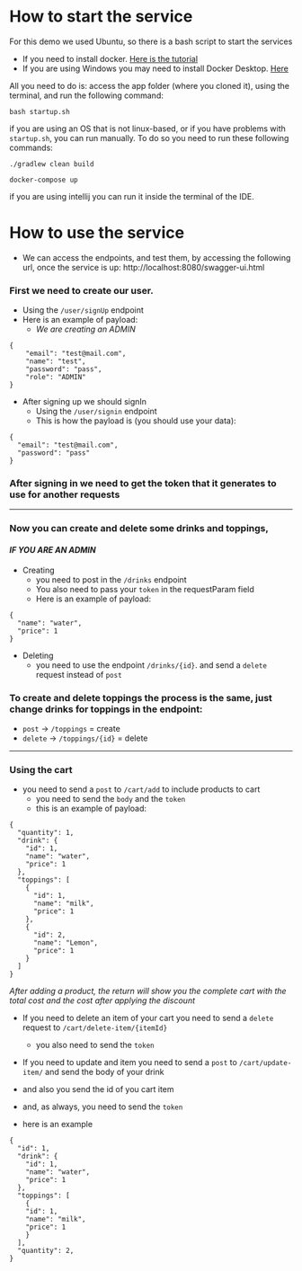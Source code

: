 # How to start the service

For this demo we used Ubuntu, so there is a bash script to start the services

- If you need to install docker. [Here is the tutorial](https://docs.docker.com/engine/install/ubuntu/)
- If you are using Windows you may need to install Docker Desktop. [Here](https://docs.docker.com/desktop/windows/install/)

All you need to do is: access the app folder (where you cloned it), using the terminal, and run the following command:

    bash startup.sh

if you are using an OS that is not linux-based, or if you have problems with `startup.sh`, 
you can run manually. To do so you need to run these following commands:

    ./gradlew clean build

    docker-compose up
    
if you are using intellij you can run it inside the terminal of the IDE.

# How to use the service

- We can access the endpoints, and test them, by accessing the following url, once the service is up:
  http://localhost:8080/swagger-ui.html


### First we need to create our user.
- Using the `/user/signUp` endpoint
- Here is an example of payload:
    - *We are creating an ADMIN*


```
{
    "email": "test@mail.com",
    "name": "test",
    "password": "pass",
    "role": "ADMIN"
}
```

- After signing up we should signIn
    - Using the `/user/signin` endpoint
    - This is how the payload is (you should use your data):

```
{
  "email": "test@mail.com",
  "password": "pass"
}
```

### After signing in we need to get the token that it generates to use for another requests

 ---

### Now you can create and delete some drinks and toppings,
#### *IF YOU ARE AN ADMIN*
- Creating
    - you need to post in the `/drinks` endpoint
    - You also need to pass your `token` in the requestParam field
    - Here is an example of payload:


```
{
  "name": "water",
  "price": 1
}
```

- Deleting
    - you need to use the endpoint `/drinks/{id}`.
      and send a `delete` request instead of `post`


### To create and delete toppings the process is the same, just change drinks for toppings in the endpoint:
- `post` -> `/toppings` = create
- `delete` -> `/toppings/{id}` = delete
---
### Using the cart

- you need to send a `post` to `/cart/add` to include products to cart
    - you need to send the `body` and the `token`
    - this is an example of payload:

```
{
  "quantity": 1,
  "drink": {
    "id": 1,
    "name": "water",
    "price": 1
  },
  "toppings": [
    {
      "id": 1,
      "name": "milk",
      "price": 1
    },
    {
      "id": 2,
      "name": "Lemon",
      "price": 1
    }
  ]
} 
```
*After adding a product, the return will show you the complete cart with the total cost
and the cost after applying the discount*


- If you need to delete an item of your cart you need to send a `delete`
  request to `/cart/delete-item/{itemId}`
    - you also need to send the `token`

- If you need to update and item you need to send a `post`
  to `/cart/update-item/` and send the body of your drink
- and also you send the id of you cart item
- and, as always, you need to send the `token`
- here is an example

```
{
  "id": 1,
  "drink": {
    "id": 1,
    "name": "water",
    "price": 1
  },
  "toppings": [
    {
    "id": 1,
    "name": "milk",
    "price": 1
    }
  ],
  "quantity": 2,
}
```